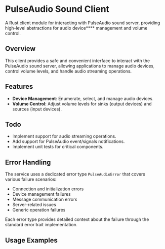 # PulseAudio Sound Client

A Rust client module for interacting with PulseAudio sound server, providing high-level abstractions for audio device****
management and volume control.

## Overview

This client provides a safe and convenient interface to interact with the PulseAudio sound server, allowing
applications to manage audio devices, control volume levels, and handle audio streaming operations.

## Features
- **Device Management**: Enumerate, select, and manage audio devices.
- **Volume Control**: Adjust volume levels for sinks (output devices) and sources (input devices).

## Todo
- Implement support for audio streaming operations.
- Add support for PulseAudio event/signals notifications.
- Implement unit tests for critical components.

## Error Handling

The service uses a dedicated error type `PulseAudioError` that covers various failure scenarios:

- Connection and initialization errors
- Device management failures
- Message communication errors
- Server-related issues
- Generic operation failures

Each error type provides detailed context about the failure through the standard error trait implementation.

## Usage Examples
